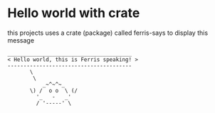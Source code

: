# Hello world with crate

this projects uses a crate (package) called ferris-says to display this message

```
_______________________________________
< Hello world, this is Ferris speaking! >
---------------------------------------
       \
        \
           _~^~^~_
       \) /  o o  \ (/
         '_   -   _'
         / '-----' \
```
